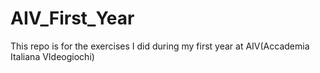 # AIV_First_Year
This repo is for the exercises I did during my first year at AIV(Accademia Italiana VIdeogiochi)
